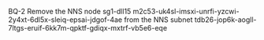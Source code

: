 BQ-2 Remove the NNS node sg1-dll15 m2c53-uk4sl-imsxi-unrfi-yzcwi-2y4xt-6dl5x-sleiq-epsai-jdgof-4ae from the NNS subnet tdb26-jop6k-aogll-7ltgs-eruif-6kk7m-qpktf-gdiqx-mxtrf-vb5e6-eqe
